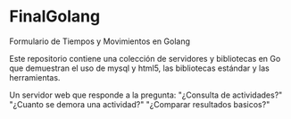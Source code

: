 # FinalGolang

Formulario de Tiempos y Movimientos en Golang

Este repositorio contiene una colección de servidores y bibliotecas en Go que demuestran el uso de mysql y html5, las bibliotecas estándar y las herramientas.

Un servidor web que responde a la pregunta: "¿Consulta de actividades?" "¿Cuanto se demora una actividad?" "¿Comparar resultados basicos?"
